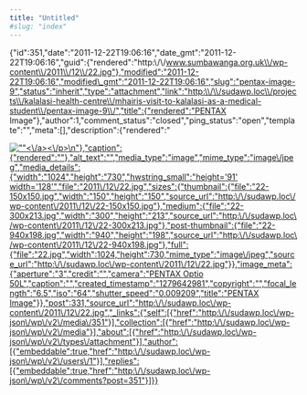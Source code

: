 ```yaml
---
title: "Untitled"
#slug: "index"
---
```


{"id":351,"date":"2011-12-22T19:06:16","date\_gmt":"2011-12-22T19:06:16","guid":{"rendered":"http:\\/\\/www.sumbawanga.org.uk\\/wp-content\\/2011\\/12\\/22.jpg"},"modified":"2011-12-22T19:06:16","modified\_gmt":"2011-12-22T19:06:16","slug":"pentax-image-9","status":"inherit","type":"attachment","link":"http:\\/\\/sudawp.loc\\/projects\\/kalalasi-health-centre\\/mhairis-visit-to-kalalasi-as-a-medical-student\\/pentax-image-9\\/","title":{"rendered":"PENTAX Image"},"author":1,"comment\_status":"closed","ping\_status":"open","template":"","meta":\[\],"description":{"rendered":"

[![\"\"](\"http:\/\/sudawp.loc\/wp-content\/2011\/12\/22-300x213.jpg\")<\\/a><\\/p>\\n"},"caption":{"rendered":""},"alt\_text":"","media\_type":"image","mime\_type":"image\\/jpeg","media\_details":{"width":"1024","height":"730","hwstring\_small":"height='91' width='128'","file":"2011\\/12\\/22.jpg","sizes":{"thumbnail":{"file":"22-150x150.jpg","width":"150","height":"150","source\_url":"http:\\/\\/sudawp.loc\\/wp-content\\/2011\\/12\\/22-150x150.jpg"},"medium":{"file":"22-300x213.jpg","width":"300","height":"213","source\_url":"http:\\/\\/sudawp.loc\\/wp-content\\/2011\\/12\\/22-300x213.jpg"},"post-thumbnail":{"file":"22-940x198.jpg","width":"940","height":"198","source\_url":"http:\\/\\/sudawp.loc\\/wp-content\\/2011\\/12\\/22-940x198.jpg"},"full":{"file":"22.jpg","width":1024,"height":730,"mime\_type":"image\\/jpeg","source\_url":"http:\\/\\/sudawp.loc\\/wp-content\\/2011\\/12\\/22.jpg"}},"image\_meta":{"aperture":"3","credit":"","camera":"PENTAX Optio 50L","caption":"","created\_timestamp":"1279642981","copyright":"","focal\_length":"6.5","iso":"64","shutter\_speed":"0.009209","title":"PENTAX Image"}},"post":331,"source\_url":"http:\\/\\/sudawp.loc\\/wp-content\\/2011\\/12\\/22.jpg","\_links":{"self":\[{"href":"http:\\/\\/sudawp.loc\\/wp-json\\/wp\\/v2\\/media\\/351"}\],"collection":\[{"href":"http:\\/\\/sudawp.loc\\/wp-json\\/wp\\/v2\\/media"}\],"about":\[{"href":"http:\\/\\/sudawp.loc\\/wp-json\\/wp\\/v2\\/types\\/attachment"}\],"author":\[{"embeddable":true,"href":"http:\\/\\/sudawp.loc\\/wp-json\\/wp\\/v2\\/users\\/1"}\],"replies":\[{"embeddable":true,"href":"http:\\/\\/sudawp.loc\\/wp-json\\/wp\\/v2\\/comments?post=351"}\]}}](http:\/\/sudawp.loc\/wp-content\/2011\/12\/22.jpg)